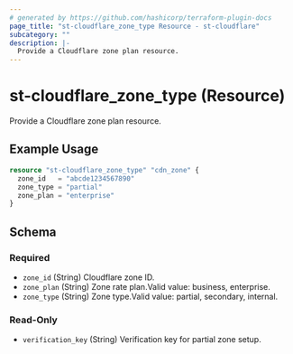 ```yaml
---
# generated by https://github.com/hashicorp/terraform-plugin-docs
page_title: "st-cloudflare_zone_type Resource - st-cloudflare"
subcategory: ""
description: |-
  Provide a Cloudflare zone plan resource.
---
```


# st-cloudflare_zone_type (Resource)

Provide a Cloudflare zone plan resource.

## Example Usage

```terraform
resource "st-cloudflare_zone_type" "cdn_zone" {
  zone_id   = "abcde1234567890"
  zone_type = "partial"
  zone_plan = "enterprise"
}
```

<!-- schema generated by tfplugindocs -->
## Schema

### Required

- `zone_id` (String) Cloudflare zone ID.
- `zone_plan` (String) Zone rate plan.Valid value: business, enterprise.
- `zone_type` (String) Zone type.Valid value: partial, secondary, internal.

### Read-Only

- `verification_key` (String) Verification key for partial zone setup.
